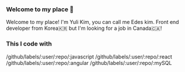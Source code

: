### Welcome to my place 👋 
Welcome to my place!
I'm Yuli Kim, you can call me Edes kim.
Front end developer from Korea:kr: but I'm looking for a job in Canada:canada:!

### This I code with 
/github/labels/:user/:repo/:javascript
/github/labels/:user/:repo/:react
/github/labels/:user/:repo/:angular
/github/labels/:user/:repo/:mySQL

<!--
**ykim232/ykim232** is a ✨ _special_ ✨ repository because its `README.md` (this file) appears on your GitHub profile.

Here are some ideas to get you started:

- 🔭 I’m currently working on ...
- 🌱 I’m currently learning ...
- 👯 I’m looking to collaborate on ...
- 🤔 I’m looking for help with ...
- 💬 Ask me about ...
- 📫 How to reach me: ...
- 😄 Pronouns: ...
- ⚡ Fun fact: ...
-->
